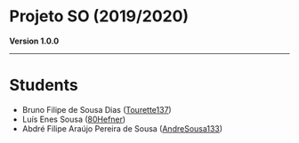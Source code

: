 # Projeto SO (2019/2020)
**Version 1.0.0**

---

# Students  
- Bruno Filipe de Sousa Dias ([Tourette137](https://github.com/Tourette137))
- Luís Enes Sousa ([80Hefner](https://github.com/80Hefner))
- Abdré Filipe Araújo Pereira de Sousa ([AndreSousa133](https://github.com/AndreSousa133))
